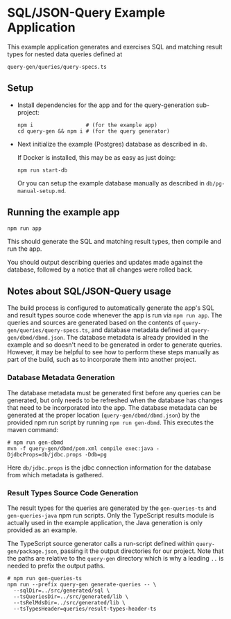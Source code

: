 # SQL/JSON-Query Example Application
This example application generates and exercises SQL and matching result types for nested data queries
defined at

```query-gen/queries/query-specs.ts```

## Setup

- Install dependencies for the app and for the query-generation sub-project:
  ```
  npm i                 # (for the example app)
  cd query-gen && npm i # (for the query generator)
  ```

- Next initialize the example (Postgres) database as described in `db`.
  
  If Docker is installed, this may be as easy as just doing:
  ```
  npm run start-db
  ```
  Or you can setup the example database manually as described in `db/pg-manual-setup.md`.

## Running the example app
  ```
  npm run app
  ```
  This should generate the SQL and matching result types, then compile and run the app.

You should output describing queries and updates made against the database, followed by a notice
that all changes were rolled back.

## Notes about SQL/JSON-Query usage

The build process is configured to automatically generate the app's SQL and result types source code
whenever the app is run via `npm run app`. The queries and sources are generated based on the contents
of `query-gen/queries/query-specs.ts`, and database metadata defined at `query-gen/dbmd/dbmd.json`.
The database metadata is already provided in the example and so doesn't need to be generated in order
to generate queries. However, it may be helpful to see how to perform these steps manually as part of
the build, such as to incorporate them into another project.

### Database Metadata Generation

The database metadata must be generated first before any queries can be generated, but only needs to
be refreshed when the database has changes that need to be incorporated into the app. The database
metadata can be generated at the proper location (`query-gen/dbmd/dbmd.json`) by the provided npm run
script by running `npm run gen-dbmd`. This executes the maven command:

```
# npm run gen-dbmd
mvn -f query-gen/dbmd/pom.xml compile exec:java -DjdbcProps=db/jdbc.props -Ddb=pg
```

Here `db/jdbc.props` is the jdbc connection information for the database from which metadata is gathered.

### Result Types Source Code Generation

The result types for the queries are generated by the `gen-queries-ts` and `gen-queries-java` npm run
scripts. Only the TypeScript results module is actually used in the example application, the Java
generation is only provided as an example.

The TypeScript source generator calls a run-script defined within `query-gen/package.json`, passing it
the output directories for our project.  Note that the paths are relative to the `query-gen` directory
which is why a leading `..` is needed to prefix the output paths.

```
# npm run gen-queries-ts
npm run --prefix query-gen generate-queries -- \
  --sqlDir=../src/generated/sql \
  --tsQueriesDir=../src/generated/lib \
  --tsRelMdsDir=../src/generated/lib \
  --tsTypesHeader=queries/result-types-header-ts
```
